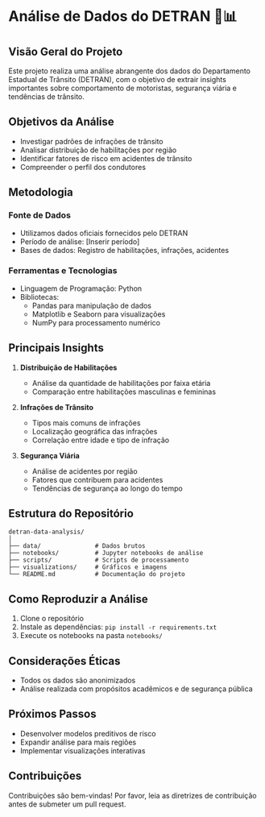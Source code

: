 # Análise de Dados do DETRAN 🚗📊

## Visão Geral do Projeto

Este projeto realiza uma análise abrangente dos dados do Departamento Estadual de Trânsito (DETRAN), com o objetivo de extrair insights importantes sobre comportamento de motoristas, segurança viária e tendências de trânsito.

## Objetivos da Análise

- Investigar padrões de infrações de trânsito
- Analisar distribuição de habilitações por região
- Identificar fatores de risco em acidentes de trânsito
- Compreender o perfil dos condutores

## Metodologia

### Fonte de Dados
- Utilizamos dados oficiais fornecidos pelo DETRAN
- Período de análise: [Inserir período]
- Bases de dados: Registro de habilitações, infrações, acidentes

### Ferramentas e Tecnologias
- Linguagem de Programação: Python
- Bibliotecas: 
  - Pandas para manipulação de dados
  - Matplotlib e Seaborn para visualizações
  - NumPy para processamento numérico

## Principais Insights

1. **Distribuição de Habilitações**
   - Análise da quantidade de habilitações por faixa etária
   - Comparação entre habilitações masculinas e femininas

2. **Infrações de Trânsito**
   - Tipos mais comuns de infrações
   - Localização geográfica das infrações
   - Correlação entre idade e tipo de infração

3. **Segurança Viária**
   - Análise de acidentes por região
   - Fatores que contribuem para acidentes
   - Tendências de segurança ao longo do tempo

## Estrutura do Repositório

```
detran-data-analysis/
│
├── data/               # Dados brutos
├── notebooks/          # Jupyter notebooks de análise
├── scripts/            # Scripts de processamento
├── visualizations/     # Gráficos e imagens
└── README.md           # Documentação do projeto
```

## Como Reproduzir a Análise

1. Clone o repositório
2. Instale as dependências: `pip install -r requirements.txt`
3. Execute os notebooks na pasta `notebooks/`

## Considerações Éticas

- Todos os dados são anonimizados
- Análise realizada com propósitos acadêmicos e de segurança pública

## Próximos Passos

- Desenvolver modelos preditivos de risco
- Expandir análise para mais regiões
- Implementar visualizações interativas

## Contribuições

Contribuições são bem-vindas! Por favor, leia as diretrizes de contribuição antes de submeter um pull request.
